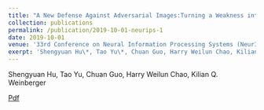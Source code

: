 ```yaml
---
title: "A New Defense Against Adversarial Images:Turning a Weakness into a Strength"
collection: publications
permalink: /publication/2019-10-01-neurips-1
date: 2019-10-01
venue: '33rd Conference on Neural Information Processing Systems (NeurIPS 2019)'
exerpt: 'Shengyuan Hu\*, Tao Yu\*, Chuan Guo, Harry Weilun Chao, Kilian Q. Weinberger'
---
```

Shengyuan Hu, Tao Yu, Chuan Guo, Harry Weilun Chao, Kilian Q. Weinberger

[Pdf](../files/1910.07629.pdf)
